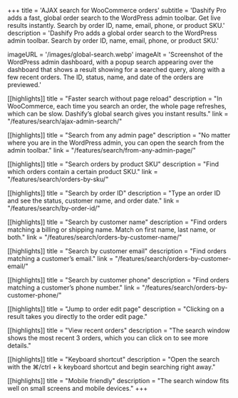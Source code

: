 +++
title = 'AJAX search for WooCommerce orders'
subtitle = 'Dashify Pro adds a fast, global order search to the WordPress admin toolbar. Get live results instantly. Search by order ID, name, email, phone, or product SKU.'
description = 'Dashify Pro adds a global order search to the WordPress admin toolbar. Search by order ID, name, email, phone, or product SKU.'

imageURL = '/images/global-search.webp'
imageAlt = 'Screenshot of the WordPress admin dashboard, with a popup search appearing over the dashboard that shows a result showing for a searched query, along with a few recent orders. The ID, status, name, and date of the orders are previewed.'

[[highlights]]
title = "Faster search without page reload"
description = "In WooCommerce, each time you search an order, the whole page refreshes, which can be slow. Dashify’s global search gives you instant results."
link = "/features/search/ajax-admin-search/"

[[highlights]]
title = "Search from any admin page"
description = "No matter where you are in the WordPress admin, you can open the search from the admin toolbar."
link = "/features/search/from-any-admin-page/"

[[highlights]]
title = "Search orders by product SKU"
description = "Find which orders contain a certain product SKU."
link = "/features/search/orders-by-sku/"

[[highlights]]
title = "Search by order ID"
description = "Type an order ID and see the status, customer name, and order date."
link = "/features/search/by-order-id/"

[[highlights]]
title = "Search by customer name"
description = "Find orders matching a billing or shipping name. Match on first name, last name, or both."
link = "/features/search/orders-by-customer-name/"

[[highlights]]
title = "Search by customer email"
description = "Find orders matching a customer’s email."
link = "/features/search/orders-by-customer-email/"

[[highlights]]
title = "Search by customer phone"
description = "Find orders matching a customer’s phone number."
link = "/features/search/orders-by-customer-phone/"

[[highlights]]
title = "Jump to order edit page"
description = "Clicking on a result takes you directly to the order edit page."

[[highlights]]
title = "View recent orders"
description = "The search window shows the most recent 3 orders, which you can click on to see more details."

[[highlights]]
title = "Keyboard shortcut"
description = "Open the search with the ⌘/ctrl + k keyboard shortcut and begin searching right away."

[[highlights]]
title = "Mobile friendly"
description = "The search window fits well on small screens and mobile devices."
+++
